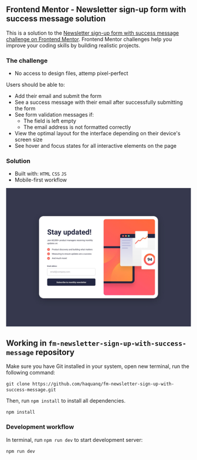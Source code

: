 ## Frontend Mentor - Newsletter sign-up form with success message solution

This is a solution to the [Newsletter sign-up form with success message challenge on Frontend Mentor](https://www.frontendmentor.io/challenges/newsletter-signup-form-with-success-message-3FC1AZbNrv).
Frontend Mentor challenges help you improve your coding skills by building realistic projects.

### The challenge

- No access to design files, attemp pixel-perfect

Users should be able to:

- Add their email and submit the form
- See a success message with their email after successfully submitting the form
- See form validation messages if:
  - The field is left empty
  - The email address is not formatted correctly
- View the optimal layout for the interface depending on their device's screen size
- See hover and focus states for all interactive elements on the page

### Solution

- Built with: `HTML` `CSS` `JS`
- Mobile-first workflow

![](./.docs/design/desktop-design.jpg)

## Working in `fm-newsletter-sign-up-with-success-message` repository

Make sure you have Git installed in your system, open new terminal, run the following command:

```
git clone https://github.com/haquanq/fm-newsletter-sign-up-with-success-message.git
```

Then, run `npm install` to install all dependencies.

```
npm install
```

### Development workflow

In terminal, run `npm run dev` to start development server:

```
npm run dev
```
